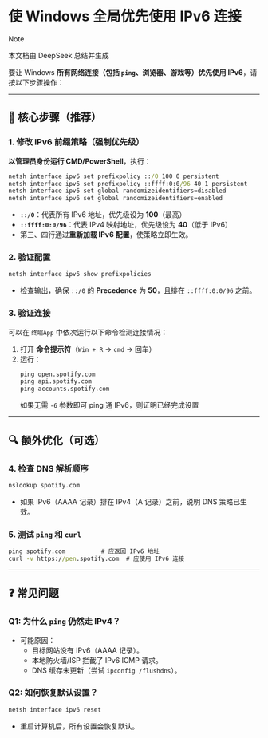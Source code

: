 # **使 Windows 全局优先使用 IPv6 连接**
> [!note]
> 本文档由 DeepSeek 总结并生成

要让 Windows **所有网络连接（包括 `ping`、浏览器、游戏等）优先使用 IPv6**，请按以下步骤操作：

---

## **📌 核心步骤（推荐）**
### **1. 修改 IPv6 前缀策略（强制优先级）**
**以管理员身份运行 CMD/PowerShell**，执行：
```cmd
netsh interface ipv6 set prefixpolicy ::/0 100 0 persistent
netsh interface ipv6 set prefixpolicy ::ffff:0:0/96 40 1 persistent
netsh interface ipv6 set global randomizeidentifiers=disabled
netsh interface ipv6 set global randomizeidentifiers=enabled
```
- **`::/0`**：代表所有 IPv6 地址，优先级设为 **100**（最高）
- **`::ffff:0:0/96`**：代表 IPv4 映射地址，优先级设为 **40**（低于 IPv6）
- 第三、四行通过**重新加载 IPv6 配置**，使策略立即生效。

### **2. 验证配置**
```cmd
netsh interface ipv6 show prefixpolicies
```
- 检查输出，确保 `::/0` 的 **Precedence** 为 **50**，且排在 `::ffff:0:0/96` 之前。

### **3. 验证连接**
可以在 `终端App` 中依次运行以下命令检测连接情况：
1. 打开 **命令提示符**（`Win + R` → `cmd` → 回车）
2. 运行：
    ```cmd
    ping open.spotify.com
    ping api.spotify.com
    ping accounts.spotify.com
    ```
    如果无需 `-6` 参数即可 ping 通 IPv6，则证明已经完成设置

---

## **🔍 额外优化（可选）**

### **4. 检查 DNS 解析顺序**
```cmd
nslookup spotify.com
```
- 如果 IPv6（AAAA 记录）排在 IPv4（A 记录）之前，说明 DNS 策略已生效。

### **5. 测试 `ping` 和 `curl`**
```cmd
ping spotify.com          # 应返回 IPv6 地址
curl -v https://pen.spotify.com  # 应使用 IPv6 连接
```

---

## **❓ 常见问题**
### **Q1: 为什么 `ping` 仍然走 IPv4？**
- 可能原因：
  - 目标网站没有 IPv6（AAAA 记录）。
  - 本地防火墙/ISP 拦截了 IPv6 ICMP 请求。
  - DNS 缓存未更新（尝试 `ipconfig /flushdns`）。

### **Q2: 如何恢复默认设置？**
```cmd
netsh interface ipv6 reset
```
- 重启计算机后，所有设置会恢复默认。
